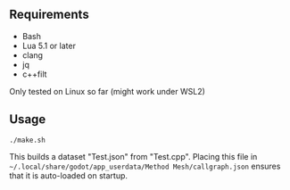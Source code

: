 ## Requirements

- Bash
- Lua 5.1 or later
- clang
- jq
- c++filt

Only tested on Linux so far (might work under WSL2)

## Usage

`./make.sh`

This builds a dataset "Test.json" from "Test.cpp". Placing this file in `~/.local/share/godot/app_userdata/Method Mesh/callgraph.json` ensures that it is auto-loaded on startup.

